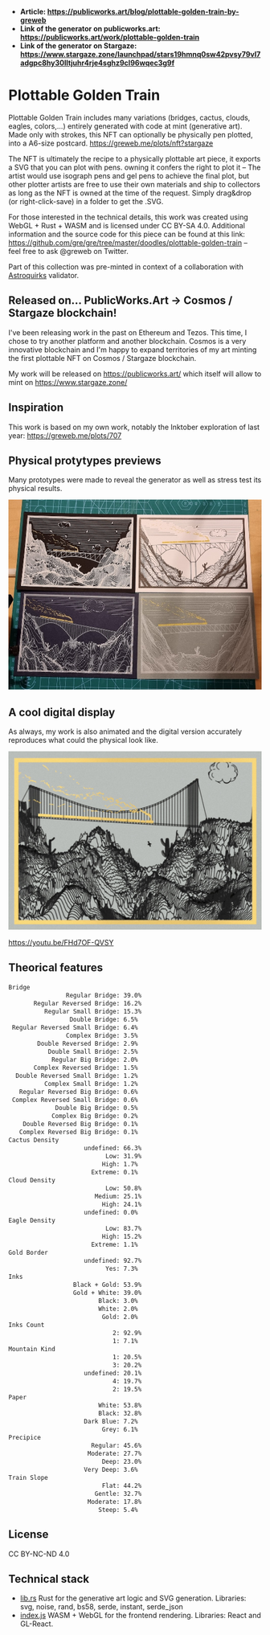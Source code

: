 <!--
Plan:
Supply: 400
Price: 888 STARS
whitelist premint 50%
Allowlist to <insertaddress> to be able to mint 60 NFT during the "pre-mint" phase, before it is "public".
-->

- **Article: https://publicworks.art/blog/plottable-golden-train-by-greweb**
- **Link of the generator on publicworks.art: https://publicworks.art/work/plottable-golden-train**
- **Link of the generator on Stargaze: https://www.stargaze.zone/launchpad/stars19hmnq0sw42pvsy79vl7adgpc8hy30lltjuhr4rje4sghz9cl96wqec3g9f**

# Plottable Golden Train

Plottable Golden Train includes many variations (bridges, cactus, clouds, eagles, colors,...) entirely generated with code at mint (generative art). Made only with strokes, this NFT can optionally be physically pen plotted, into a A6-size postcard. https://greweb.me/plots/nft?stargaze

The NFT is ultimately the recipe to a physically plottable art piece, it exports a SVG that you can plot with pens. owning it confers the right to plot it – The artist would use isograph pens and gel pens to achieve the final plot, but other plotter artists are free to use their own materials and ship to collectors as long as the NFT is owned at the time of the request. Simply drag&drop (or right-click-save) in a folder to get the .SVG.

For those interested in the technical details, this work was created using WebGL + Rust + WASM and is licensed under CC BY-SA 4.0. Additional information and the source code for this piece can be found at this link: https://github.com/gre/gre/tree/master/doodles/plottable-golden-train – feel free to ask @greweb on Twitter.

Part of this collection was pre-minted in context of a collaboration with [Astroquirks](https://astroquirks.com/) validator.

## Released on... PublicWorks.Art -> Cosmos / Stargaze blockchain!

I've been releasing work in the past on Ethereum and Tezos. This time, I chose to try another platform and another blockchain. Cosmos is a very innovative blockchain and I'm happy to expand territories of my art minting the first plottable NFT on Cosmos / Stargaze blockchain.

My work will be released on https://publicworks.art/ which itself will allow to mint on https://www.stargaze.zone/

## Inspiration

This work is based on my own work, notably the Inktober exploration of last year: https://greweb.me/plots/707

## Physical protytypes previews

Many prototypes were made to reveal the generator as well as stress test its physical results.

![](./docs/20230129_230259.jpg)

## A cool digital display

As always, my work is also animated and the digital version accurately reproduces what could the physical look like.

![](./docs/digital.jpg)

https://youtu.be/FHd7OF-QVSY

## Theorical features

```
Bridge
                Regular Bridge: 39.0%
       Regular Reversed Bridge: 16.2%
          Regular Small Bridge: 15.3%
                 Double Bridge: 6.5%
 Regular Reversed Small Bridge: 6.4%
                Complex Bridge: 3.5%
        Double Reversed Bridge: 2.9%
           Double Small Bridge: 2.5%
            Regular Big Bridge: 2.0%
       Complex Reversed Bridge: 1.5%
  Double Reversed Small Bridge: 1.2%
          Complex Small Bridge: 1.2%
   Regular Reversed Big Bridge: 0.6%
 Complex Reversed Small Bridge: 0.6%
             Double Big Bridge: 0.5%
            Complex Big Bridge: 0.2%
    Double Reversed Big Bridge: 0.1%
   Complex Reversed Big Bridge: 0.1%
Cactus Density
                     undefined: 66.3%
                           Low: 31.9%
                          High: 1.7%
                       Extreme: 0.1%
Cloud Density
                           Low: 50.8%
                        Medium: 25.1%
                          High: 24.1%
                     undefined: 0.0%
Eagle Density
                           Low: 83.7%
                          High: 15.2%
                       Extreme: 1.1%
Gold Border
                     undefined: 92.7%
                           Yes: 7.3%
Inks
                  Black + Gold: 53.9%
                  Gold + White: 39.0%
                         Black: 3.0%
                         White: 2.0%
                          Gold: 2.0%
Inks Count
                             2: 92.9%
                             1: 7.1%
Mountain Kind
                             1: 20.5%
                             3: 20.2%
                     undefined: 20.1%
                             4: 19.7%
                             2: 19.5%
Paper
                         White: 53.8%
                         Black: 32.8%
                     Dark Blue: 7.2%
                          Grey: 6.1%
Precipice
                       Regular: 45.6%
                      Moderate: 27.7%
                          Deep: 23.0%
                     Very Deep: 3.6%
Train Slope
                          Flat: 44.2%
                        Gentle: 32.7%
                      Moderate: 17.8%
                         Steep: 5.4%
```

## License

CC BY-NC-ND 4.0

## Technical stack

- [lib.rs](./rust/src/lib.rs) Rust for the generative art logic and SVG generation. Libraries: svg, noise, rand, bs58, serde, instant, serde_json
- [index.js](./index.js) WASM + WebGL for the frontend rendering. Libraries: React and GL-React.
